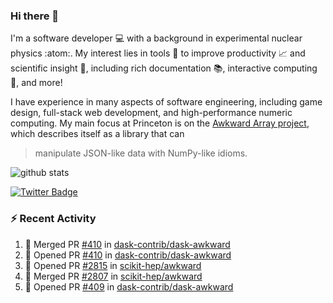 ### Hi there 👋 

I'm a software developer 💻 with a background in experimental nuclear physics :atom:. My interest lies in tools :wrench: to improve productivity :chart_with_upwards_trend: and scientific insight :telescope:, including rich documentation 📚, interactive computing 🧮, and more! 

I have experience in many aspects of software engineering, including game design, full-stack web development, and high-performance numeric computing. My main focus at Princeton is on the [Awkward Array project](awkward-array.org/), which describes itself as a library that can 
> manipulate JSON-like data with NumPy-like idioms.

![github stats](https://github-readme-stats.vercel.app/api?username=agoose77&show_icons=true&hide_rank=true&hide_title=true&bg_color=30,e76445,904e95&text_color=efe3ec&icon_color=efe3ec)
<!--
**agoose77/agoose77** is a ✨ _special_ ✨ repository because its `README.md` (this file) appears on your GitHub profile.

Here are some ideas to get you started:

- 🔭 I’m currently working on ...
- 🌱 I’m currently learning ...
- 👯 I’m looking to collaborate on ...
- 🤔 I’m looking for help with ...
- 💬 Ask me about ...
- 📫 How to reach me: ...
- 😄 Pronouns: ...
- ⚡ Fun fact: ...
-->

[![Twitter Badge](https://img.shields.io/twitter/follow/agoose77?style=flat-square&logo=Twitter&logoColor=white&color=cornflowerblue)](https://twitter.com/agoose77)

### :zap: Recent Activity

<!--START_SECTION:activity-->
1. 🎉 Merged PR [#410](https://github.com/dask-contrib/dask-awkward/pull/410) in [dask-contrib/dask-awkward](https://github.com/dask-contrib/dask-awkward)
2. 💪 Opened PR [#410](https://github.com/dask-contrib/dask-awkward/pull/410) in [dask-contrib/dask-awkward](https://github.com/dask-contrib/dask-awkward)
3. 💪 Opened PR [#2815](https://github.com/scikit-hep/awkward/pull/2815) in [scikit-hep/awkward](https://github.com/scikit-hep/awkward)
4. 🎉 Merged PR [#2807](https://github.com/scikit-hep/awkward/pull/2807) in [scikit-hep/awkward](https://github.com/scikit-hep/awkward)
5. 💪 Opened PR [#409](https://github.com/dask-contrib/dask-awkward/pull/409) in [dask-contrib/dask-awkward](https://github.com/dask-contrib/dask-awkward)
<!--END_SECTION:activity-->
